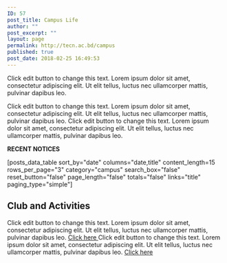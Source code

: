 ```yaml
---
ID: 57
post_title: Campus Life
author: ""
post_excerpt: ""
layout: page
permalink: http://tecn.ac.bd/campus
published: true
post_date: 2018-02-25 16:49:53
---
```

<p>Click edit button to change this text. Lorem ipsum dolor sit amet, consectetur adipiscing elit. Ut elit tellus, luctus nec ullamcorper mattis, pulvinar dapibus leo.</p><p>Click edit button to change this text. Lorem ipsum dolor sit amet, consectetur adipiscing elit. Ut elit tellus, luctus nec ullamcorper mattis, pulvinar dapibus leo. Click edit button to change this text. Lorem ipsum dolor sit amet, consectetur adipiscing elit. Ut elit tellus, luctus nec ullamcorper mattis, pulvinar dapibus leo.</p><p><strong>RECENT NOTICES</strong></p>[posts_data_table sort_by="date" columns="date,title" content_length=15 rows_per_page="3" category="campus" search_box="false" reset_button="false" page_length="false" totals="false" links="title" paging_type="simple"]		
			<h2>Club and Activities</h2>		
		Click edit button to change this text. Lorem ipsum dolor sit amet, consectetur adipiscing elit. Ut elit tellus, luctus nec ullamcorper mattis, pulvinar dapibus leo.		
			<a href="#" role="button">
						Click here
					</a>
		Click edit button to change this text. Lorem ipsum dolor sit amet, consectetur adipiscing elit. Ut elit tellus, luctus nec ullamcorper mattis, pulvinar dapibus leo.		
			<a href="#" role="button">
						Click here
					</a>